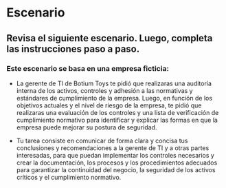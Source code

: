 # Escenario

## Revisa el siguiente escenario. Luego, completa las instrucciones paso a paso.

### Este escenario se basa en una empresa ficticia:

- La gerente de TI de Botium Toys te pidió que realizaras una auditoría interna de los activos, controles y adhesión a las normativas y estándares de cumplimiento de la empresa. Luego, en función de los objetivos actuales y el nivel de riesgo de la empresa, te pidió que realizaras una evaluación de los controles y una lista de verificación de cumplimiento normativo para identificar y explicar las formas en que la empresa puede mejorar su postura de seguridad. 

- Tu tarea consiste en comunicar de forma clara y concisa tus conclusiones y recomendaciones a la gerente de TI y a otras partes interesadas, para que puedan implementar los controles necesarios y crear la documentación, los procesos y los procedimientos adecuados para garantizar la continuidad del negocio, la seguridad de los activos críticos y el cumplimiento normativo.